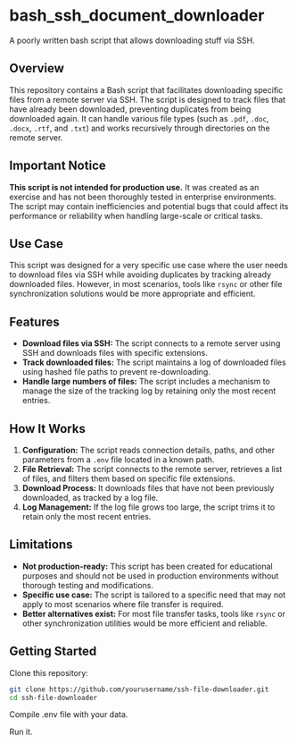 # bash_ssh_document_downloader
A poorly written bash script that allows downloading stuff via SSH.

## Overview

This repository contains a Bash script that facilitates downloading specific files from a remote server via SSH. The script is designed to track files that have already been downloaded, preventing duplicates from being downloaded again. It can handle various file types (such as `.pdf`, `.doc`, `.docx`, `.rtf`, and `.txt`) and works recursively through directories on the remote server.

## Important Notice

**This script is not intended for production use.** It was created as an exercise and has not been thoroughly tested in enterprise environments. The script may contain inefficiencies and potential bugs that could affect its performance or reliability when handling large-scale or critical tasks.

## Use Case

This script was designed for a very specific use case where the user needs to download files via SSH while avoiding duplicates by tracking already downloaded files. However, in most scenarios, tools like `rsync` or other file synchronization solutions would be more appropriate and efficient.

## Features

- **Download files via SSH:** The script connects to a remote server using SSH and downloads files with specific extensions.
- **Track downloaded files:** The script maintains a log of downloaded files using hashed file paths to prevent re-downloading.
- **Handle large numbers of files:** The script includes a mechanism to manage the size of the tracking log by retaining only the most recent entries.

## How It Works

1. **Configuration:** The script reads connection details, paths, and other parameters from a `.env` file located in a known path.
2. **File Retrieval:** The script connects to the remote server, retrieves a list of files, and filters them based on specific file extensions.
3. **Download Process:** It downloads files that have not been previously downloaded, as tracked by a log file.
4. **Log Management:** If the log file grows too large, the script trims it to retain only the most recent entries.

## Limitations

- **Not production-ready:** This script has been created for educational purposes and should not be used in production environments without thorough testing and modifications.
- **Specific use case:** The script is tailored to a specific need that may not apply to most scenarios where file transfer is required.
- **Better alternatives exist:** For most file transfer tasks, tools like `rsync` or other synchronization utilities would be more efficient and reliable.

## Getting Started

Clone this repository:
   ```bash
   git clone https://github.com/yourusername/ssh-file-downloader.git
   cd ssh-file-downloader
```

Compile .env file with your data.

Run it.
